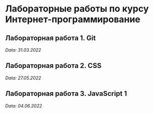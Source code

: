 # Лабораторные работы по курсу Интернет-программирование

## Лабораторная работа 1. Git 

*Data: 31.03.2022*

## Лабораторная работа 2. CSS 

*Data: 27.05.2022*

## Лабораторная работа 3. JavaScript 1

*Data: 04.06.2022*
